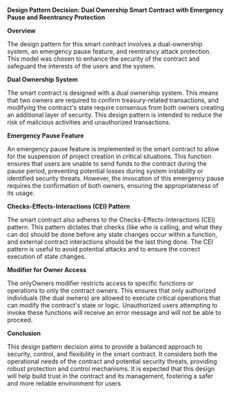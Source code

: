 **Design Pattern Decision: Dual Ownership Smart Contract with Emergency
Pause and Reentrancy Protection**

**Overview**

The design pattern for this smart contract involves a dual-ownership
system, an emergency pause feature, and reentrancy attack protection.
This model was chosen to enhance the security of the contract and
safeguard the interests of the users and the system.

**Dual Ownership System**

The smart contract is designed with a dual ownership system. This means
that two owners are required to confirm treasury-related transactions,
and modifying the contract\'s state require consensus from both owners
creating an additional layer of security. This design pattern is
intended to reduce the risk of malicious activities and unauthorized
transactions.

**Emergency Pause Feature**

An emergency pause feature is implemented in the smart contract to allow
for the suspension of project creation in critical situations. This
function ensures that users are unable to send funds to the contract
during the pause period, preventing potential losses during system
instability or identified security threats. However, the invocation of
this emergency pause requires the confirmation of both owners, ensuring
the appropriateness of its usage.

**Checks-Effects-Interactions (CEI) Pattern**

The smart contract also adheres to the Checks-Effects-Interactions (CEI)
pattern. This pattern dictates that checks (like who is calling, and
what they can do) should be done before any state changes occur within a
function, and external contract interactions should be the last thing
done. The CEI pattern is useful to avoid potential attacks and to ensure
the correct execution of state changes.

**Modifier for Owner Access**

The onlyOwners modifier restricts access to specific functions or
operations to only the contract owners. This ensures that only
authorized individuals (the dual owners) are allowed to execute critical
operations that can modify the contract\'s state or logic. Unauthorized
users attempting to invoke these functions will receive an error message
and will not be able to proceed.

**Conclusion**

This design pattern decision aims to provide a balanced approach to
security, control, and flexibility in the smart contract. It considers
both the operational needs of the contract and potential security
threats, providing robust protection and control mechanisms. It is
expected that this design will help build trust in the contract and its
management, fostering a safer and more reliable environment for users

